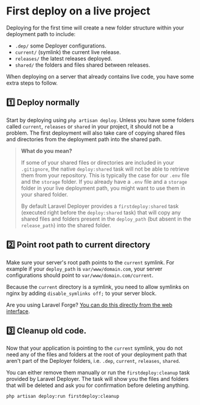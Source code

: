 # First deploy on a live project

Deploying for the first time will create a new folder structure within your deployment path to include:
* `.dep/` some Deployer configurations.
* `current/` (symlink) the current live release.
* `releases/` the latest releases deployed.
* `shared/` the folders and files shared between releases.

When deploying on a server that already contains live code, you have some extra steps to follow.

## 1️⃣ Deploy normally
Start by deploying using `php artisan deploy`. Unless you have some folders called `current`, `releases` or `shared` in your project, it should not be a problem. The first deployment will also take care of copying shared files and directories from the deployment path into the shared path.

> **What do you mean?**
> 
> If some of your shared files or directories are included in your `.gitignore`, the native `deploy:shared` task will not be able to retrieve them from your repository. This is typically the case for our `.env` file and the `storage` folder. If you already have a `.env` file and a `storage` folder in your live deployment path, you might want to use them in your shared folder.
> 
> By default Laravel Deployer provides a `firstdeploy:shared` task (executed right before the `deploy:shared` task) that will copy any shared files and folders present in the `deploy_path` (but absent in the `release_path`) into the shared folder.

## 2️⃣ Point root path to current directory
Make sure your server's root path points to the `current` symlink. For example if your `deploy_path` is `var/www/domain.com`, your server configurations should point to `var/www/domain.com/current`.

Because the `current` directory is a symlink, you need to allow symlinks on nginx by adding `disable_symlinks off;` to your server block.

Are you using Laravel Forge? [You can do this directly from the web interface](how-to-forge.md#update-web-directory).

## 3️⃣ Cleanup old code.
Now that your application is pointing to the `current` symlink, you do not need any of the files and folders at the root of your deployment path that aren't part of the Deployer folders, i.e. `.dep`, `current`, `releases`, `shared`.

You can either remove them manually or run the `firstdeploy:cleanup` task provided by Laravel Deployer. The task will show you the files and folders that will be deleted and ask you for confirmation before deleting anything.

```bash
php artisan deploy:run firstdeploy:cleanup
```